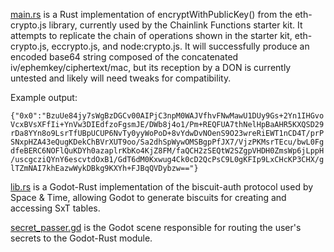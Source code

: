  [main.rs](main.rs) is a Rust implementation of encryptWithPublicKey() from the eth-crypto.js library, currently used by the Chainlink Functions starter kit.  It attempts to replicate the chain of operations shown in the starter kit, eth-crypto.js, eccrypto.js, and node:crypto.js. It will successfully produce an encoded base64 string composed of the concatenated iv/ephemkey/ciphertext/mac, but its reception by a DON is currently untested and likely will need tweaks for compatibility.
 
Example output:

`{"0x0":"BzuUe84jy7sWgBzDGCv00AIPjC3npM0WAJVfhvFNwMawU1DUy9Gs+2Yn1IHGvoVcxBVsXFfIi+YnVw3DIEdfzoFgsmJE/DWb8j4o1/Pm+REQFUA7thNelHpBaAHR5KXQSD29rDa8YYn8o9LsrTfUBpUCUP6NvTy0yyWoPoD+8vYdwDvNOenS9O23wreRiEWT1nCD4T/prPSNxpHZA43eQugKDekChBVrXUT9oo/Sa2dhSpWywOMSBgpPfJX7/VjzPKMsrTEcu/bwL0FgdfeBERC6NOFlQuKDYh0azaplrKbKo4KjZ8FM/faQCH2zSEQtW2SZgpVHDH0ZmsWp6jLppH/uscgcziQYnY6escvtdOxB1/GdT6dM0Kxwug4Ck0cD2QcPsC9L0gKFIp9LxCHcKP3CHX/glTZmNAI7khEazwWykDBkg9KXYh+FJBqQVDybzw=="}`
 
[lib.rs](/secrets/biscuits/lib.rs) is a Godot-Rust implementation of the biscuit-auth protocol used by Space & Time, allowing Godot to generate biscuits for creating and accessing SxT tables.

[secret_passer.gd](/secrets/biscuits/secret_passer.gd) is the Godot scene responsible for routing the user's secrets to the Godot-Rust module.
